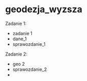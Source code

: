 # geodezja_wyzsza

Zadanie 1:
- zadanie 1
- dane_1
- sprawozdanie_1

Zadanie 2:
- geo 2
- sprawozdanie_2
-
